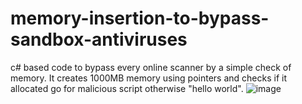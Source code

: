 # memory-insertion-to-bypass-sandbox-antiviruses
c# based code to bypass every online scanner by a simple check of memory. It creates 1000MB memory using pointers and checks if it allocated go for malicious script otherwise "hello world".
![image](https://user-images.githubusercontent.com/83189731/116692889-8686aa80-a9d6-11eb-8b50-439eb34f2811.png)
